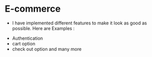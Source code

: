 # E-commerce
* I have implemented different features to make it look as good as possible. Here are Examples :
- Authentication
- cart option
- check out option 
and many more
